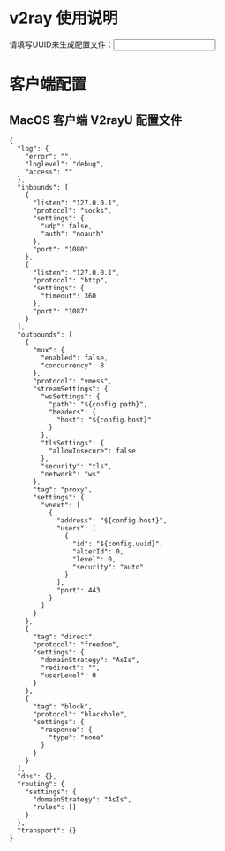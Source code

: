 # v2ray 使用说明

请填写UUID来生成配置文件：<input id="input_uuid" onChange="updateConfig()"/>

# 客户端配置


## MacOS 客户端 V2rayU 配置文件
```
{
  "log": {
    "error": "",
    "loglevel": "debug",
    "access": ""
  },
  "inbounds": [
    {
      "listen": "127.0.0.1",
      "protocol": "socks",
      "settings": {
        "udp": false,
        "auth": "noauth"
      },
      "port": "1080"
    },
    {
      "listen": "127.0.0.1",
      "protocol": "http",
      "settings": {
        "timeout": 360
      },
      "port": "1087"
    }
  ],
  "outbounds": [
    {
      "mux": {
        "enabled": false,
        "concurrency": 8
      },
      "protocol": "vmess",
      "streamSettings": {
        "wsSettings": {
          "path": "${config.path}",
          "headers": {
            "host": "${config.host}"
          }
        },
        "tlsSettings": {
          "allowInsecure": false
        },
        "security": "tls",
        "network": "ws"
      },
      "tag": "proxy",
      "settings": {
        "vnext": [
          {
            "address": "${config.host}",
            "users": [
              {
                "id": "${config.uuid}",
                "alterId": 0,
                "level": 0,
                "security": "auto"
              }
            ],
            "port": 443
          }
        ]
      }
    },
    {
      "tag": "direct",
      "protocol": "freedom",
      "settings": {
        "domainStrategy": "AsIs",
        "redirect": "",
        "userLevel": 0
      }
    },
    {
      "tag": "block",
      "protocol": "blackhole",
      "settings": {
        "response": {
          "type": "none"
        }
      }
    }
  ],
  "dns": {},
  "routing": {
    "settings": {
      "domainStrategy": "AsIs",
      "rules": []
    }
  },
  "transport": {}
}
```







<script>
  
  if(localStorage){
    document.getElementById('input_uuid').value = localStorage.input_uuid || ''
  }
  updateConfig()
  
  function updateConfig() {
    if(localStorage){
      localStorage.input_uuid = document.getElementById('input_uuid').value.trim()
    }
    var replaceList = {
      '${config.host}': location.host,
      '${config.path}': '/' + document.cookie.match(/ray_path=([^;]+)/)[1],
      '${config.uuid}': document.getElementById('input_uuid').value.trim() || '请填写UUID'
    };
    document.getElementsByTagName('code').forEach(function (code) {
      for (var replaceKey in replaceList) {
        code.innerText.replaceAll(replaceKey, replaceList[replaceKey]);
      }
    });
  }
  
</script>





